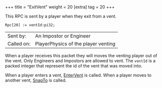 +++
title = "ExitVent"
weight = 20
[extra]
tag = 20
+++

This RPC is sent by a player when they exit from a vent.

<!-- more -->

```
Rpc[20] := ventId:pi32;
```

|            |                                     |
| ---------- | ----------------------------------- |
| Sent by:   | An Impostor or Engineer             |
| Called on: | PlayerPhysics of the player venting |

When a player receives this packet they will moves the venting player out of the vent. Only Engineers and Impostors are allowed to vent. The `ventId` is a packed integer that represent the id of the vent that was moved into.

When a player enters a vent, [EnterVent](@/networking/rpc/19_entervent.md) is called. When a player moves to another vent, [SnapTo](@/networking/rpc/21_snapto.md) is called.
